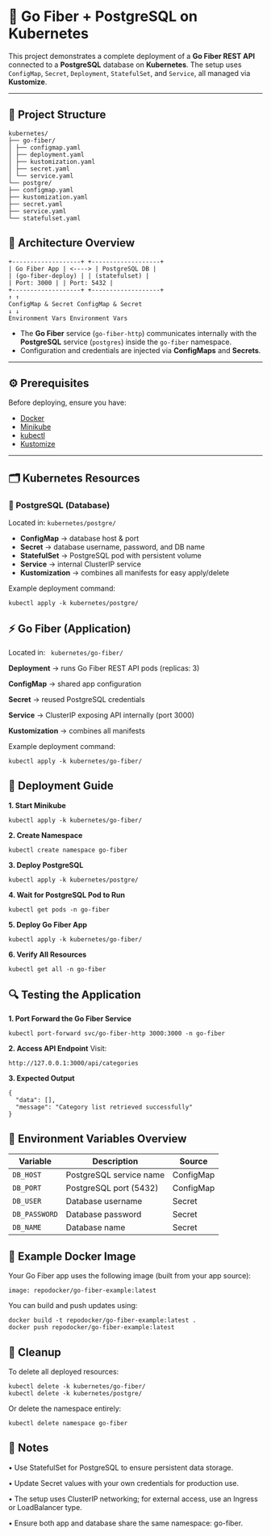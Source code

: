 # 🚀 Go Fiber + PostgreSQL on Kubernetes

This project demonstrates a complete deployment of a **Go Fiber REST API** connected to a **PostgreSQL** database on **Kubernetes**.
The setup uses `ConfigMap`, `Secret`, `Deployment`, `StatefulSet`, and `Service`, all managed via **Kustomize**.

---

## 🧱 Project Structure
````
kubernetes/
├── go-fiber/
│ ├── configmap.yaml
│ ├── deployment.yaml
│ ├── kustomization.yaml
│ ├── secret.yaml
│ └── service.yaml
└── postgre/
├── configmap.yaml
├── kustomization.yaml
├── secret.yaml
├── service.yaml
└── statefulset.yaml
````

## 🧩 Architecture Overview
````
+-------------------+ +-------------------+
| Go Fiber App | <----> | PostgreSQL DB |
| (go-fiber-deploy) | | (statefulset) |
| Port: 3000 | | Port: 5432 |
+-------------------+ +-------------------+
↑ ↑
ConfigMap & Secret ConfigMap & Secret
↓ ↓
Environment Vars Environment Vars
````

- The **Go Fiber** service (`go-fiber-http`) communicates internally with the **PostgreSQL** service (`postgres`) inside the `go-fiber` namespace.
- Configuration and credentials are injected via **ConfigMaps** and **Secrets**.

---

## ⚙️ Prerequisites

Before deploying, ensure you have:
- [Docker](https://www.docker.com/)
- [Minikube](https://minikube.sigs.k8s.io/)
- [kubectl](https://kubernetes.io/docs/tasks/tools/)
- [Kustomize](https://kubectl.docs.kubernetes.io/installation/kustomize/)

---

## 🗂️ Kubernetes Resources

### 🐘 PostgreSQL (Database)
Located in: `kubernetes/postgre/`

- **ConfigMap** → database host & port
- **Secret** → database username, password, and DB name
- **StatefulSet** → PostgreSQL pod with persistent volume
- **Service** → internal ClusterIP service
- **Kustomization** → combines all manifests for easy apply/delete

Example deployment command:
````
kubectl apply -k kubernetes/postgre/
````
## ⚡ Go Fiber (Application)

Located in: ```` kubernetes/go-fiber/````

**Deployment** → runs Go Fiber REST API pods (replicas: 3)

**ConfigMap** → shared app configuration

**Secret** → reused PostgreSQL credentials

**Service** → ClusterIP exposing API internally (port 3000)

**Kustomization** → combines all manifests

Example deployment command:
`````
kubectl apply -k kubernetes/go-fiber/
```````
## 🚀 Deployment Guide
**1. Start Minikube** 
````
kubectl apply -k kubernetes/go-fiber/
````
**2. Create Namespace** 
````
kubectl create namespace go-fiber
````
**3. Deploy PostgreSQL** 
````
kubectl apply -k kubernetes/postgre/
````
**4. Wait for PostgreSQL Pod to Run**
````
kubectl get pods -n go-fiber
````
**5. Deploy Go Fiber App**
````
kubectl apply -k kubernetes/go-fiber/
````
**6. Verify All Resources**
````
kubectl get all -n go-fiber
````

## 🔍 Testing the Application
**1. Port Forward the Go Fiber Service**
````
kubectl port-forward svc/go-fiber-http 3000:3000 -n go-fiber
````
**2. Access API Endpoint**
Visit:
````
http://127.0.0.1:3000/api/categories
````
**3. Expected Output**
````
{
  "data": [],
  "message": "Category list retrieved successfully"
}
````

## 🧠 Environment Variables Overview
| Variable      | Description             | Source    |
| ------------- | ----------------------- | --------- |
| `DB_HOST`     | PostgreSQL service name | ConfigMap |
| `DB_PORT`     | PostgreSQL port (5432)  | ConfigMap |
| `DB_USER`     | Database username       | Secret    |
| `DB_PASSWORD` | Database password       | Secret    |
| `DB_NAME`     | Database name           | Secret    |

## 🧩 Example Docker Image
Your Go Fiber app uses the following image (built from your app source):
````
image: repodocker/go-fiber-example:latest
````
You can build and push updates using:
````
docker build -t repodocker/go-fiber-example:latest .
docker push repodocker/go-fiber-example:latest
````
## 🧹 Cleanup
To delete all deployed resources:
````
kubectl delete -k kubernetes/go-fiber/
kubectl delete -k kubernetes/postgre/
````
Or delete the namespace entirely:
````
kubectl delete namespace go-fiber
````
## 🧾 Notes
• Use StatefulSet for PostgreSQL to ensure persistent data storage.

• Update Secret values with your own credentials for production use.

• The setup uses ClusterIP networking; for external access, use an Ingress or LoadBalancer type.

• Ensure both app and database share the same namespace: go-fiber.
